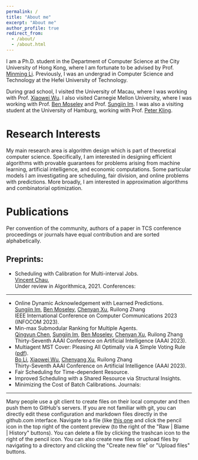```yaml
---
permalink: /
title: "About me"
excerpt: "About me"
author_profile: true
redirect_from: 
  - /about/
  - /about.html
---
```


I am a Ph.D. student in the Department of Computer Science at the City University of Hong Kong, where I am fortunate to be advised by Prof. [Minming Li](https://www.cs.cityu.edu.hk/~minmli/). Previously, I was an undergrad in Computer Science and Technology at the Hefei University of Technology.

During grad school, I visited the University of Macau, where I was working with Prof. [Xiaowei Wu](https://sites.google.com/site/wxw0711/). I also visited Carnegie Mellon University, where I was working with Prof. [Ben Moseley](https://www.andrew.cmu.edu/user/moseleyb/) and Prof. [Sungjin Im](https://faculty.ucmerced.edu/sim3/). I was also a visiting student at the University of Hamburg, working with Prof. [Peter Kling](https://academic.pkling.de/).


Research Interests
======
My main research area is algorithm design which is part of theoretical computer science. Specifically, I am interested in designing efficient algorithms with provable guarantees for problems arising from machine learning, artificial intelligence, and economic computations. Some particular models I am investigating are scheduling, fair division, and online problems with predictions. More broadly, I am interested in approximation algorithms and combinatorial optimization.


Publications
======
Per convention of the community, authors of a paper in TCS conference proceedings or journals have equal contribution and are sorted alphabetically.

Preprints:
------
* Scheduling with Calibration for Multi-interval Jobs. <br />
  [Vincent Chau](),  <br />
    Under review in Algorithmica, 2021.
Conferences:
------
* Online Dynamic Acknowledgement with Learned Predictions. <br />
  [Sungjin Im](https://faculty.ucmerced.edu/sim3/), [Ben Moseley](https://www.andrew.cmu.edu/user/moseleyb/), [Chenyan Xu](), Ruilong Zhang <br />
  IEEE International Conference on Computer Communications 2023 (INFOCOM 2023).
* Min-max Submodular Ranking for Multiple Agents. <br />
  [Qingyun Chen](), [Sungjin Im](https://faculty.ucmerced.edu/sim3/), [Ben Moseley](https://www.andrew.cmu.edu/user/moseleyb/), [Chenyan Xu](), Ruilong Zhang <br />
  Thirty-Seventh AAAI Conference on Artificial Intelligence (AAAI 2023).
* Multiagent MST Cover: Pleasing All Optimally via A Simple Voting Rule ([pdf](https://arxiv.org/abs/2211.13578)). <br />
  [Bo Li](https://www4.comp.polyu.edu.hk/~bo2li/), [Xiaowei Wu](https://sites.google.com/site/wxw0711/), [Chenyang Xu](), Ruilong Zhang <br />
  Thirty-Seventh AAAI Conference on Artificial Intelligence (AAAI 2023).
* Fair Scheduling for Time-dependent Resource.
* Improved Scheduling with a Shared Resource via Structural Insights.
* Minimizing the Cost of Batch Calibrations.
Journals:
------
Many people use a git client to create files on their local computer and then push them to GitHub's servers. If you are not familiar with git, you can directly edit these configuration and markdown files directly in the github.com interface. Navigate to a file (like [this one](https://github.com/academicpages/academicpages.github.io/blob/master/_talks/2012-03-01-talk-1.md) and click the pencil icon in the top right of the content preview (to the right of the "Raw | Blame | History" buttons). You can delete a file by clicking the trashcan icon to the right of the pencil icon. You can also create new files or upload files by navigating to a directory and clicking the "Create new file" or "Upload files" buttons. 

